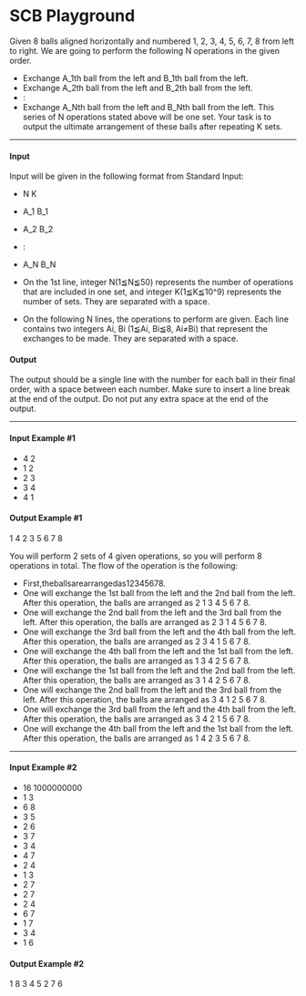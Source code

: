 # SCB Playground

Given 8 balls aligned horizontally and numbered 1, 2, 3, 4, 5, 6, 7, 8 from left to right. We are going to perform the following N operations in the given order.
- Exchange A_1th ball from the left and B_1th ball from the left.
- Exchange A_2th ball from the left and B_2th ball from the left. 
- :
- Exchange A_Nth ball from the left and B_Nth ball from the left.
This series of N operations stated above will be one set.
Your task is to output the ultimate arrangement of these balls after repeating K sets.

---

#### Input ####
Input will be given in the following format from Standard Input:
- N K
- A_1 B_1
- A_2 B_2
- :
- A_N B_N

- On the 1st line, integer N(1≦N≦50) represents the number of operations that are included in one set, and integer K(1≦K≦10^9) represents the number of sets. They are separated with a space.
- On the following N lines, the operations to perform are given. Each line contains two integers Ai, Bi (1≦Ai, Bi≦8, Ai≠Bi) that represent the exchanges to be made. They are separated with a space.

#### Output ####
The output should be a single line with the number for each ball in their final order, with a space between each number.
Make sure to insert a line break at the end of the output.
Do not put any extra space at the end of the output.

---

#### Input Example \#1 ####
- 4 2
- 1 2
- 2 3
- 3 4
- 4 1

#### Output Example \#1 ####
1 4 2 3 5 6 7 8


You will perform 2 sets of 4 given operations, so you will perform 8 operations in total. The flow of the operation is the following:
- First,theballsarearrangedas12345678.
- One will exchange the 1st ball from the left and the 2nd ball from the left. After this operation, the
balls are arranged as 2 1 3 4 5 6 7 8.
- One will exchange the 2nd ball from the left and the 3rd ball from the left. After this operation, the
balls are arranged as 2 3 1 4 5 6 7 8.
- One will exchange the 3rd ball from the left and the 4th ball from the left. After this operation, the
balls are arranged as 2 3 4 1 5 6 7 8.
- One will exchange the 4th ball from the left and the 1st ball from the left. After this operation, the
balls are arranged as 1 3 4 2 5 6 7 8.
- One will exchange the 1st ball from the left and the 2nd ball from the left. After this operation, the
balls are arranged as 3 1 4 2 5 6 7 8.
- One will exchange the 2nd ball from the left and the 3rd ball from the left. After this operation, the
balls are arranged as 3 4 1 2 5 6 7 8.
- One will exchange the 3rd ball from the left and the 4th ball from the left. After this operation, the
balls are arranged as 3 4 2 1 5 6 7 8.
- One will exchange the 4th ball from the left and the 1st ball from the left. After this operation, the
balls are arranged as 1 4 2 3 5 6 7 8.

---

#### Input Example \#2 ####
- 16 1000000000 
- 1 3
- 6 8
- 3 5
- 2 6
- 3 7
- 3 4
- 4 7
- 2 4
- 1 3
- 2 7
- 2 7
- 2 4
- 6 7
- 1 7
- 3 4
- 1 6

#### Output Example \#2 ####
1 8 3 4 5 2 7 6
